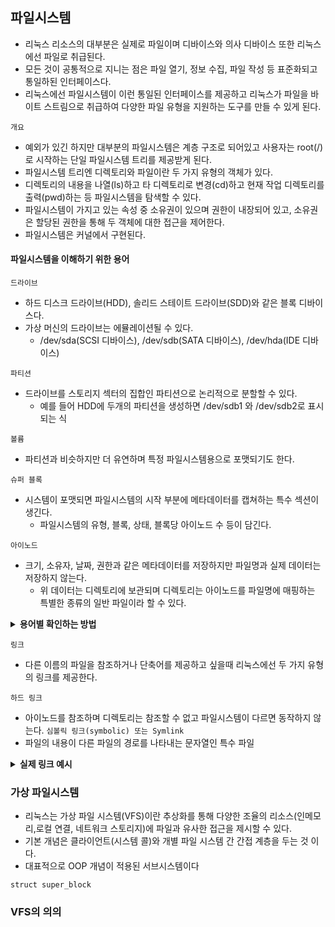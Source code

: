 ## 파일시스템
- 리눅스 리소스의 대부분은 실제로 파일이며 디바이스와 의사 디바이스 또한 리눅스에선 파일로 취급된다.
- 모든 것이 공통적으로 지니는 점은 파일 열기, 정보 수집, 파일 작성 등 표준화되고 통일하된 인터페이스다.
- 리눅스에선 파일시스템이 이런 통일된 인터페이스를 제공하고 리눅스가 파일을 바이트 스트림으로 취급하여 다양한 파일 유형을 지원하는 도구를 만들 수 있게 된다.

`개요`
- 예외가 있긴 하지만 대부분의 파일시스템은 계층 구조로 되어있고 사용자는 root(/)로 시작하는 단일 파일시스템 트리를 제공받게 된다.
- 파일시스템 트리엔 디렉토리와 파일이란 두 가지 유형의 객체가 있다. 
- 디렉토리의 내용을 나열(ls)하고 타 디렉토리로 변경(cd)하고 현재 작업 디렉토리를 출력(pwd)하는 등 파일시스템을 탐색할 수 있다.
- 파일시스템이 가지고 있는 속성 중 소유권이 있으며 권한이 내장되어 있고, 소유권은 할당된 권한을 통해 두 객체에 대한 접근을 제어한다.
- 파일시스템은 커널에서 구현된다.

#### 파일시스템을 이해하기 위한 용어
`드라이브`
- 하드 디스크 드라이브(HDD), 솔리드 스테이트 드라이브(SDD)와 같은 블록 디바이스다. 
- 가상 머신의 드라이브는 에뮬레이션될 수 있다.
  - /dev/sda(SCSI 디바이스), /dev/sdb(SATA 디바이스), /dev/hda(IDE 디바이스)

`파티션`
- 드라이브를 스토리지 섹터의 집합인 파티션으로 논리적으로 분할할 수 있다.
  - 예를 들어 HDD에 두개의 파티션을 생성하면 /dev/sdb1 와 /dev/sdb2로 표시되는 식

`볼륨`
- 파티션과 비슷하지만 더 유연하며 특정 파일시스템용으로 포맷되기도 한다.

`슈퍼 블록`
- 시스템이 포맷되면 파일시스템의 시작 부분에 메타데이터를 캡쳐하는 특수 섹션이 생긴다.
  - 파일시스템의 유형, 블록, 상태, 블록당 아이노드 수 등이 담긴다.

`아이노드`
- 크기, 소유자, 날짜, 권한과 같은 메타데이터를 저장하지만 파일명과 실제 데이터는 저장하지 않는다.
  - 위 데이터는 디렉토리에 보관되며 디렉토리는 아이노드를 파일명에 매핑하는 특별한 종류의 일반 파일이라 할 수 있다.

<details>
<summary><strong>용어별 확인하는 방법</strong></summary>
<div>

- 논리 디바이스에 대한 설정을 확인

```shell
lsblk --exclude 7 # 의사(루프) 디바이스를 제외한 모든 블록 디바이스를 나열한다.
NAME   MAJ:MIN RM   SIZE RO TYPE MOUNTPOINT
sda      8:0    0   1.8T  0 disk # 전체적으로 1.8T의 용량을 가진 sda라는 디스크 드라이브가 있다.
└─sda1   8:1    0   1.8T  0 part #
sdb      8:16   1   930G  0 disk # 전체적으로 0.9T의 용량을 가진 sda라는 디스크 드라이브가 있다.
├─sdb1   8:17   1   976M  0 part /boot # 다섯개의 파티션이 존재하며 sdb1은 부팅 파티션이다.
├─sdb2   8:18   1   7.6G  0 part
├─sdb3   8:19   1   7.6G  0 part /tmp
├─sdb4   8:20   1     1K  0 part
└─sdb5   8:21   1 913.8G  0 part /
```

- 사용 중인 파일시스템을 확인 

```shell
findmnt -D -t nosquashfs # 파일시스템을 나열하지만 스쿼시FS(CD용으로 특수 읽기 전용 압축 시스템) 유형은 제외한다.
SOURCE               FSTYPE     SIZE   USED  AVAIL USE% TARGET
devtmpfs             devtmpfs  31.4G      0  31.4G   0% /dev
tmpfs                tmpfs     31.5G      0  31.5G   0% /dev/shm
tmpfs                tmpfs     31.5G   3.2G  28.3G  10% /run
tmpfs                tmpfs     31.5G      0  31.5G   0% /sys/fs/cgroup
/dev/sdb5            ext4     899.3G   332G 521.7G  37% /
/dev/sdb1            ext4     944.7M   187M 692.9M  20% /boot
/dev/sdb3            ext4       7.4G 180.3M   6.8G   2% /tmp
```

```shell
stat myfile
  File: myfile
  Size: 4096      	Blocks: 8          IO Block: 4096   디렉토리 # 파일 유형 정보
Device: 815h/2069d	Inode: 36306979    Links: 2 # 디바이스와 아이노드 정보
Access: (0744/drwxr--r--)  Uid: ( 1005/   test)   Gid: ( 1005/   test)
Access: 2024-10-10 02:45:11.043450892 +0900
Modify: 2023-08-10 13:48:44.359250188 +0900
Change: 2023-08-10 13:48:44.359250188 +0900
 Birth: -
```

|      명령어       |     사용 예제     |
|:--------------:|:-------------:|
| lsblk | 모든 블록 디바이스 나열  |
| fdisk, parted | 디스크 파티션 관리 |
| blkid | UUID와 같은 블록 디바이스 속성 표시 |
| hwinfo | 하드웨어 정보 표시 |
| file -s | 파일시스템과 파티션 정보 표시 |
| stat, df -i, ls -i | 아이노드와 관련된 정보 표시 및 목록 출력 |

</div>
</details>

`링크`
- 다른 이름의 파일을 참조하거나 단축어를 제공하고 싶을때 리눅스에선 두 가지 유형의 링크를 제공한다.

`하드 링크`
- 아이노드를 참조하며 디렉토리는 참조할 수 없고 파일시스템이 다르면 동작하지 않는다.
`심볼릭 링크(symbolic) 또는 Symlink`
- 파일의 내용이 다른 파일의 경로를 나타내는 문자열인 특수 파일

<details>
<summary><strong>실제 링크 예시</strong></summary>
<div>

```shell
ln myfile somealias # 하드 링크 생성
ln -s myfile somesoftalias # 심볼릭 링크 생성(-s옵션)
ls -al *alias # 파일 목록 출력 파일 유형의 차이와 이름 표시 방식을 보자, ls -ali *alis를 사용하면 두 아이노드가 동일하다는 것을 알 수 있다.
stat somealias # 하드링크의 파일 내역 표시
stat somesoftalias # 심볼릭링크의 파일 내역 표시
```

</div>
</details>

### 가상 파일시스템
- 리눅스는 가상 파일 시스템(VFS)이란 추상화를 통해 다양한 조율의 리소스(인메모리,로컬 연결, 네트워크 스토리지)에 파일과 유사한 접근을 제시할 수 있다.
- 기본 개념은 클라이언트(시스템 콜)와 개별 파일 시스템 간 간접 계층을 두는 것 이다.
- 대표적으로 OOP 개념이 적용된 서브시스템이다

`struct super_block`

### VFS의 의의